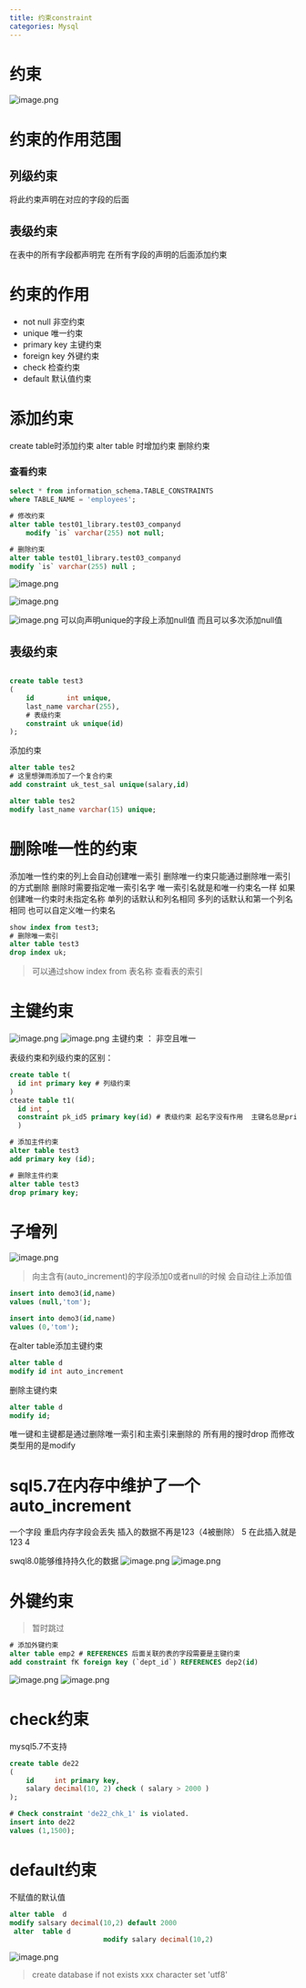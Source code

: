 ```yaml
---
title: 约束constraint
categories: Mysql
---
```




# 约束

![image.png](../../assets/mysql/nrdipi/1647233661046-c6be2b05-1b2b-4a37-b46f-bf3f1ff351df.png)

# 约束的作用范围



## 列级约束

将此约束声明在对应的字段的后面

## 表级约束

在表中的所有字段都声明完 在所有字段的声明的后面添加约束

# 约束的作用

- not null 非空约束
- unique 唯一约束
- primary key 主键约束
- foreign key 外键约束
- check 检查约束
- default 默认值约束

# 添加约束

create table时添加约束
alter table 时增加约束 删除约束

### 查看约束

```sql
select * from information_schema.TABLE_CONSTRAINTS
where TABLE_NAME = 'employees';
```

```sql
# 修改约束
alter table test01_library.test03_companyd
    modify `is` varchar(255) not null;

# 删除约束
alter table test01_library.test03_companyd
modify `is` varchar(255) null ;
```

![image.png](../../assets/mysql/nrdipi/1647234713289-66a73852-c407-44b8-b2e3-5c3255dc3fe7.png)

![image.png](../../assets/mysql/nrdipi/1647235205055-1af805f0-4cd7-424c-8a68-5aea004d9c23.png)

![image.png](../../assets/mysql/nrdipi/1647237826576-a5b81bfe-143a-4d87-9d79-9cd9283538ef.png)
可以向声明unique的字段上添加null值 而且可以多次添加null值

## 表级约束

```sql

create table test3
(
    id        int unique,
    last_name varchar(255),
    # 表级约束
    constraint uk unique(id)
);
```

添加约束

```sql
alter table tes2
# 这里想弹雨添加了一个复合约束
add constraint uk_test_sal unique(salary,id)

alter table tes2
modify last_name varchar(15) unique;
```



# 删除唯一性的约束

添加唯一性约束的列上会自动创建唯一索引
删除唯一约束只能通过删除唯一索引的方式删除
删除时需要指定唯一索引名字 唯一索引名就是和唯一约束名一样
如果创建唯一约束时未指定名称 单列的话默认和列名相同 多列的话默认和第一个列名相同 也可以自定义唯一约束名

```sql
show index from test3;
# 删除唯一索引
alter table test3
drop index uk;
```

> 可以通过show index from 表名称 查看表的索引



# 主键约束

![image.png](../../assets/mysql/nrdipi/1647268978619-2d05e5a6-ea87-4985-bef9-744cd4fba71e.png)
![image.png](../../assets/mysql/nrdipi/1647268991265-ec6ea742-ad08-4034-9d5b-787d6f51a423.png)
主键约束 ： 非空且唯一

表级约束和列级约束的区别：

```sql
create table t(
  id int primary key # 列级约束
)
cteate table t1(
  id int ,
  constraint pk_id5 primary key(id) # 表级约束 起名字没有作用  主键名总是primary
  )


```

```sql
# 添加主件约束
alter table test3
add primary key (id);

# 删除主件约束
alter table test3
drop primary key;
```



# 子增列

![image.png](../../assets/mysql/nrdipi/1647270254308-fffd2f6b-04a5-41aa-8fea-ff13141262ec.png)

> 向主含有(auto\_increment)的字段添加0或者null的时候 会自动往上添加值

```sql
insert into demo3(id,name)
values (null,'tom');

insert into demo3(id,name)
values (0,'tom');
```

在alter table添加主键约束

```sql
alter table d
modify id int auto_increment
```

删除主键约束

```sql
alter table d
modify id;
```

唯一键和主键都是通过删除唯一索引和主索引来删除的 所有用的搜时drop 而修改类型用的是modify

# sql5.7在内存中维护了一个auto\_increment

一个字段 重启内存字段会丢失
插入的数据不再是123（4被删除） 5&#x20;
在此插入就是123 4

swql8.0能够维持持久化的数据
![image.png](../../assets/mysql/nrdipi/1647271378505-5acabe04-7c85-4e5f-8dda-153509996839.png)
![image.png](../../assets/mysql/nrdipi/1647271386938-efa88e55-d7e6-4d90-bcc0-5ca04bc42193.png)

# 外键约束

> 暂时跳过

```sql
# 添加外键约束
alter table emp2 # REFERENCES 后面关联的表的字段需要是主键约束
add constraint fK foreign key (`dept_id`) REFERENCES dep2(id)
```

![image.png](../../assets/mysql/nrdipi/1647271544943-e4084dab-3b84-471f-9047-e8615755d5b6.png)
![image.png](../../assets/mysql/nrdipi/1647271592480-47e2c830-380a-46f5-87b0-954a5d6d745a.png)

# check约束

mysql5.7不支持

```sql
create table de22
(
    id     int primary key,
    salary decimal(10, 2) check ( salary > 2000 )
);

# Check constraint 'de22_chk_1' is violated.
insert into de22
values (1,1500);
```



# default约束

不赋值的默认值

```sql
alter table  d
modify salsary decimal(10,2) default 2000
 alter  table d
                       modify salary decimal(10,2)
```

![image.png](../../assets/mysql/nrdipi/1647272325906-3a7622b1-407a-40fe-ba0b-685e5a15e37b.png)

> create database if not exists xxx character set 'utf8'
